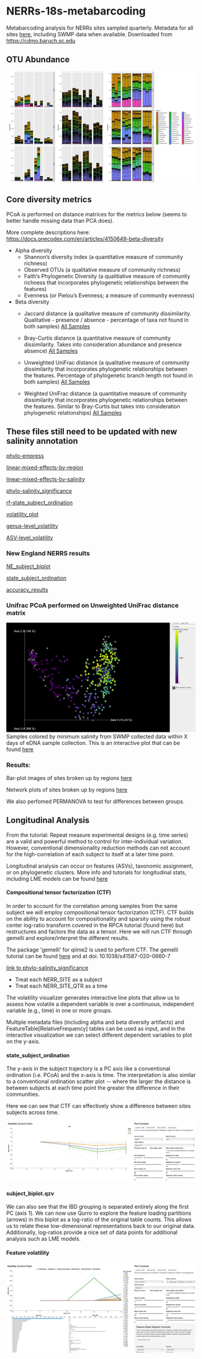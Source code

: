# NERRs-18s-metabarcoding
Metabarcoding analysis for NERRs sites sampled quarterly. Metadata for all sites [here](metadata.tsv), including SWMP data when available. Downloaded from https://cdmo.baruch.sc.edu
## OTU Abundance 

![gulf](https://github.com/jthmiller/NERRs-18s-metabarcoding/blob/main/images/sample-plots/gulf-barplots-sample.png?raw=true)


## Core diversity metrics 
PCoA is performed on distance matrices for the metrics below (seems to better handle missing data than PCA does). 

More complete descriptions here: https://docs.onecodex.com/en/articles/4150649-beta-diversity
* Alpha diversity
    * Shannon’s diversity index (a quantitative measure of community richness)
    * Observed OTUs (a qualitative measure of community richness)
    * Faith’s Phylogenetic Diversity (a qualitiative measure of community richness that incorporates phylogenetic relationships between the features)
    * Evenness (or Pielou’s Evenness; a measure of community evenness)
* Beta diversity
    * Jaccard distance (a qualitative measure of community dissimilarity. Qualitative - presence / absence - percentage of taxa not found in both samples) [All Samples](https://view.qiime2.org/visualization/?src=https://jthmiller.github.io/files/core-diversity-phylogenetic/jaccard_emperor.qzv)
    * Bray-Curtis distance (a quantitative measure of community dissimilarity. Takes into consideration abundance and presence absence) [All Samples](https://view.qiime2.org/visualization/?src=https://jthmiller.github.io/files/core-diversity-phylogenetic/bray_curtis_emperor.qzv)

    * Unweighted UniFrac distance (a qualitative measure of community dissimilarity that incorporates phylogenetic relationships between the features. Percentage of phylogenetic branch length not found in both samples)
    [All Samples](https://view.qiime2.org/visualization/?src=https://jthmiller.github.io/files/core-diversity-phylogenetic/unweighted_unifrac_emperor.qzv)
    * Weighted UniFrac distance (a quantitative measure of community dissimilarity that incorporates phylogenetic relationships between the features. Similar to Bray-Curtis but takes into consideration phylogenetic relationships)
    [All Samples](https://view.qiime2.org/visualization/?src=https://jthmiller.github.io/files/core-diversity-phylogenetic/weighted_unifrac_emperor.qzv)



## These files still need to be updated with new salinity annotation 
[phylo-empress](https://view.qiime2.org/visualization/?src=https://jthmiller.github.io/files/all-sites/phylo-empress.qzv)

[linear-mixed-effects-by-region](https://view.qiime2.org/visualization/?src=https://jthmiller.github.io/files/all-sites/linear-mixed-effects-region.qzv)

[linear-mixed-effects-by-salinity](https://view.qiime2.org/visualization/?src=https://jthmiller.github.io/files/all-sites/linear-mixed-effects-salinity.qzv)

[phylo-salinity_significance](https://view.qiime2.org/visualization/?src=https://jthmiller.github.io/files/all-sites/phylo-salinity_significance.qzv)

[rf-state_subject_ordination](https://view.qiime2.org/visualization/?src=https://jthmiller.github.io/files/all-sites/rf-state_subject_ordination.qzv)

[volatility_plot](https://view.qiime2.org/visualization/?src=https://jthmiller.github.io/files/all-sites/volatility_plot.qzv)

[genus-level_volatility](https://view.qiime2.org/visualization/?src=https://jthmiller.github.io/files/all-sites/genus-level_volatility_plot.qzv)

[ASV-level_volatility](https://view.qiime2.org/visualization/?src=https://jthmiller.github.io/files/all-sites/asv-level_volatility_plot.qzv)

### New England NERRS results
[NE_subject_biplot](https://view.qiime2.org/visualization/?src=https://jthmiller.github.io/files/regional/NE_with-repl/NE_gemelli-ctf/NE_subject_biplot.qzv)

[state_subject_ordination](https://view.qiime2.org/visualization/?src=https://jthmiller.github.io/files/regional/NE_with-repl/NE_gemelli-ctf/state_subject_ordination.qzv)

[accuracy_results](https://view.qiime2.org/visualization/?src=https://jthmiller.github.io/files/regional/NE_with-repl/NE_ecam-feat-volatility/accuracy_results.qzv)



### Unifrac PCoA performed on Unweighted UniFrac distance matrix 
![unifrac](https://github.com/jthmiller/NERRs-18s-metabarcoding/blob/main/images/sample-plots/unifrac_salinity_all-sites.png?raw=true)
Samples colored by minimum salinity from SWMP collected data within X days of eDNA sample collection. This is an interactive plot that can be found [here](https://view.qiime2.org/visualization/?src=https://jthmiller.github.io/files/core-diversity-phylogenetic/weighted_unifrac_emperor.qzv)


### Results:  

Bar-plot images of sites broken up by regions [here](images/barplots)  

Network plots of sites broken up by regions [here](images/network-plots/)  

We also perfomed PERMANOVA to test for differences between groups.

## Longitudinal Analysis
From the tutorial: Repeat measure experimental designs (e.g. time series) are a valid and powerful method to control for inter-individual variation. However, conventional dimensionality reduction methods can not account for the high-correlation of each subject to itself at a later time point. 

Longitudinal analysis can occur on features (ASVs), taxonomic assignment, or on phylogenetic clusters. More info and tutorials for longitudinal stats, including LME models can be found [here](https://docs.qiime2.org/2020.2/tutorials/longitudinal/)

#### Compositional tensor factorization (CTF) 
In order to account for the correlation among samples from the same subject we will employ compositional tensor factorization (CTF). CTF builds on the ability to account for compositionality and sparsity using the robust center log-ratio transform covered in the RPCA tutorial (found here) but restructures and factors the data as a tensor. Here we will run CTF through gemelli and explore/interpret the different results.

The package 'gemelli' for qiime2 is used to perform CTF.  The gemelli tutorial can be found [here](https://github.com/biocore/gemelli/blob/master/ipynb/tutorials/IBD-Tutorial-QIIME2-CLI.md) and at doi: 10.1038/s41587-020-0660-7


[link to phylo-salinity_significance](https://view.qiime2.org/visualization/?src=https://jthmiller.github.io/files/all-sites/phylo-salinity_significance.qzv)



- Treat each NERR_SITE as a subject
- Treat each NERR_SITE_QTR as a time

The volatility visualizer generates interactive line plots that allow us to assess how volatile a dependent variable is over a continuous, independent variable (e.g., time) in one or more groups. 

Multiple metadata files (including alpha and beta diversity artifacts) and FeatureTable[RelativeFrequency] tables can be used as input, and in the interactive visualization we can select different dependent variables to plot on the y-axis.




#### state_subject_ordination

The y-axis in the subject trajectory is a PC axis like a conventional ordination (i.e. PCoA) and the x-axis is time.
The interpretation is also similar to a conventional ordination scatter plot -- where the larger the distance is between subjects at each time point the greater the difference in their communities. 

Here we can see that CTF can effectively show a difference between sites subjects across time.

![ctf-volitility](https://github.com/jthmiller/NERRs-18s-metabarcoding/blob/main/images/sample-plots/NE-state-subject-ordination-ctf-sample.png?raw=true)

#### subject_biplot.qzv

We can also see that the IBD grouping is separated entirely along the first PC (axis 1). We can now use Qurro to explore the feature loading partitions (arrows) in this biplot as a log-ratio of the original table counts. This allows us to relate these low-dimensional representations back to our original data. Additionally, log-ratios provide a nice set of data points for additional analysis such as LME models.

#### Feature volatility  


![fv](https://github.com/jthmiller/NERRs-18s-metabarcoding/blob/main/images/sample-plots/volatility-control-chart.png?raw=true)



